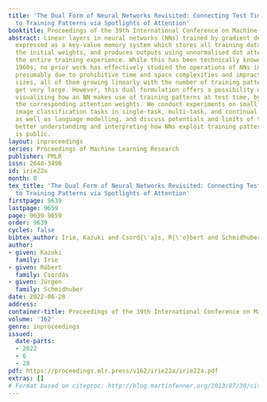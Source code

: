 ```yaml
---
title: 'The Dual Form of Neural Networks Revisited: Connecting Test Time Predictions
  to Training Patterns via Spotlights of Attention'
booktitle: Proceedings of the 39th International Conference on Machine Learning
abstract: Linear layers in neural networks (NNs) trained by gradient descent can be
  expressed as a key-value memory system which stores all training datapoints and
  the initial weights, and produces outputs using unnormalised dot attention over
  the entire training experience. While this has been technically known since the
  1960s, no prior work has effectively studied the operations of NNs in such a form,
  presumably due to prohibitive time and space complexities and impractical model
  sizes, all of them growing linearly with the number of training patterns which may
  get very large. However, this dual formulation offers a possibility of directly
  visualising how an NN makes use of training patterns at test time, by examining
  the corresponding attention weights. We conduct experiments on small scale supervised
  image classification tasks in single-task, multi-task, and continual learning settings,
  as well as language modelling, and discuss potentials and limits of this view for
  better understanding and interpreting how NNs exploit training patterns. Our code
  is public.
layout: inproceedings
series: Proceedings of Machine Learning Research
publisher: PMLR
issn: 2640-3498
id: irie22a
month: 0
tex_title: 'The Dual Form of Neural Networks Revisited: Connecting Test Time Predictions
  to Training Patterns via Spotlights of Attention'
firstpage: 9639
lastpage: 9659
page: 9639-9659
order: 9639
cycles: false
bibtex_author: Irie, Kazuki and Csord{\'a}s, R{\'o}bert and Schmidhuber, J{\"u}rgen
author:
- given: Kazuki
  family: Irie
- given: Róbert
  family: Csordás
- given: Jürgen
  family: Schmidhuber
date: 2022-06-28
address:
container-title: Proceedings of the 39th International Conference on Machine Learning
volume: '162'
genre: inproceedings
issued:
  date-parts:
  - 2022
  - 6
  - 28
pdf: https://proceedings.mlr.press/v162/irie22a/irie22a.pdf
extras: []
# Format based on citeproc: http://blog.martinfenner.org/2013/07/30/citeproc-yaml-for-bibliographies/
---
```

